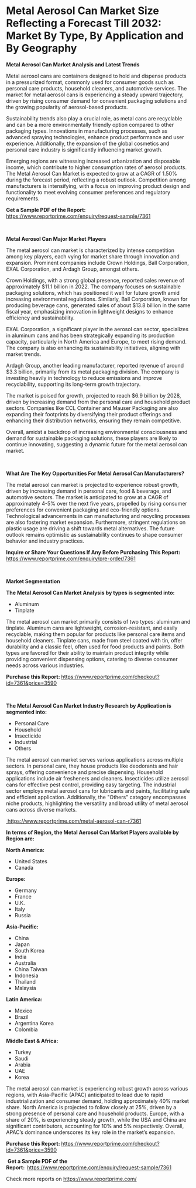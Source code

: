 <p><h1>Metal Aerosol Can Market Size Reflecting a Forecast Till 2032: Market By Type, By Application and By Geography</h1></p><p><strong>Metal Aerosol Can Market Analysis and Latest Trends</strong></p>
<p><p>Metal aerosol cans are containers designed to hold and dispense products in a pressurized format, commonly used for consumer goods such as personal care products, household cleaners, and automotive services. The market for metal aerosol cans is experiencing a steady upward trajectory, driven by rising consumer demand for convenient packaging solutions and the growing popularity of aerosol-based products. </p><p>Sustainability trends also play a crucial role, as metal cans are recyclable and can be a more environmentally friendly option compared to other packaging types. Innovations in manufacturing processes, such as advanced spraying technologies, enhance product performance and user experience. Additionally, the expansion of the global cosmetics and personal care industry is significantly influencing market growth.</p><p>Emerging regions are witnessing increased urbanization and disposable income, which contribute to higher consumption rates of aerosol products. The Metal Aerosol Can Market is expected to grow at a CAGR of 1.50% during the forecast period, reflecting a robust outlook. Competition among manufacturers is intensifying, with a focus on improving product design and functionality to meet evolving consumer preferences and regulatory requirements.</p></p>
<p><strong>Get a Sample PDF of the Report:&nbsp;</strong> <a href="https://www.reportprime.com/enquiry/request-sample/7361?utm_campaign=2893&utm_medium=2&utm_source=Github&utm_content=ia&utm_term=19032025&utm_id=metal-aerosol-can">https://www.reportprime.com/enquiry/request-sample/7361</a></p>
<p>&nbsp;</p>
<p><strong>Metal Aerosol Can Major Market Players</strong></p>
<p><p>The metal aerosol can market is characterized by intense competition among key players, each vying for market share through innovation and expansion. Prominent companies include Crown Holdings, Ball Corporation, EXAL Corporation, and Ardagh Group, amongst others. </p><p>Crown Holdings, with a strong global presence, reported sales revenue of approximately $11.1 billion in 2022. The company focuses on sustainable packaging solutions, which has positioned it well for future growth amid increasing environmental regulations. Similarly, Ball Corporation, known for producing beverage cans, generated sales of about $13.8 billion in the same fiscal year, emphasizing innovation in lightweight designs to enhance efficiency and sustainability.</p><p>EXAL Corporation, a significant player in the aerosol can sector, specializes in aluminum cans and has been strategically expanding its production capacity, particularly in North America and Europe, to meet rising demand. The company is also enhancing its sustainability initiatives, aligning with market trends.</p><p>Ardagh Group, another leading manufacturer, reported revenue of around $3.3 billion, primarily from its metal packaging division. The company is investing heavily in technology to reduce emissions and improve recyclability, supporting its long-term growth trajectory.</p><p>The market is poised for growth, projected to reach $6.9 billion by 2028, driven by increasing demand from the personal care and household product sectors. Companies like CCL Container and Mauser Packaging are also expanding their footprints by diversifying their product offerings and enhancing their distribution networks, ensuring they remain competitive.</p><p>Overall, amidst a backdrop of increasing environmental consciousness and demand for sustainable packaging solutions, these players are likely to continue innovating, suggesting a dynamic future for the metal aerosol can market.</p></p>
<p>&nbsp;</p>
<p><strong>What Are The Key Opportunities For Metal Aerosol Can Manufacturers?</strong></p>
<p><p>The metal aerosol can market is projected to experience robust growth, driven by increasing demand in personal care, food & beverage, and automotive sectors. The market is anticipated to grow at a CAGR of approximately 4-5% over the next five years, propelled by rising consumer preferences for convenient packaging and eco-friendly options. Technological advancements in can manufacturing and recycling processes are also fostering market expansion. Furthermore, stringent regulations on plastic usage are driving a shift towards metal alternatives. The future outlook remains optimistic as sustainability continues to shape consumer behavior and industry practices.</p></p>
<p><strong>Inquire or Share Your Questions If Any Before Purchasing This Report:</strong> <a href="https://www.reportprime.com/enquiry/pre-order/7361?utm_campaign=2893&utm_medium=2&utm_source=Github&utm_content=ia&utm_term=19032025&utm_id=metal-aerosol-can">https://www.reportprime.com/enquiry/pre-order/7361</a></p>
<p>&nbsp;</p>
<p><strong>Market Segmentation</strong></p>
<p><strong>The Metal Aerosol Can Market Analysis by types is segmented into:</strong></p>
<p><ul><li>Aluminum</li><li>Tinplate</li></ul></p>
<p><p>The metal aerosol can market primarily consists of two types: aluminum and tinplate. Aluminum cans are lightweight, corrosion-resistant, and easily recyclable, making them popular for products like personal care items and household cleaners. Tinplate cans, made from steel coated with tin, offer durability and a classic feel, often used for food products and paints. Both types are favored for their ability to maintain product integrity while providing convenient dispensing options, catering to diverse consumer needs across various industries.</p></p>
<p><strong>Purchase this Report:&nbsp;</strong><a href="https://www.reportprime.com/checkout?id=7361&price=3590&utm_campaign=2893&utm_medium=2&utm_source=Github&utm_content=ia&utm_term=19032025&utm_id=metal-aerosol-can">https://www.reportprime.com/checkout?id=7361&price=3590</a></p>
<p>&nbsp;</p>
<p><strong>The Metal Aerosol Can Market Industry Research by Application is segmented into:</strong></p>
<p><ul><li>Personal Care</li><li>Household</li><li>Insecticide</li><li>Industrial</li><li>Others</li></ul></p>
<p><p>The metal aerosol can market serves various applications across multiple sectors. In personal care, they house products like deodorants and hair sprays, offering convenience and precise dispensing. Household applications include air fresheners and cleaners. Insecticides utilize aerosol cans for effective pest control, providing easy targeting. The industrial sector employs metal aerosol cans for lubricants and paints, facilitating safe and efficient application. Additionally, the "Others" category encompasses niche products, highlighting the versatility and broad utility of metal aerosol cans across diverse markets.</p></p>
<p><a href="https://www.reportprime.com/metal-aerosol-can-r7361?utm_campaign=2893&utm_medium=2&utm_source=Github&utm_content=ia&utm_term=19032025&utm_id=metal-aerosol-can">&nbsp;https://www.reportprime.com/metal-aerosol-can-r7361</a></p>
<p><strong>In terms of Region, the Metal Aerosol Can Market Players available by Region are:</strong></p>
<p>
    <p> <strong> North America: </strong>
        <ul>
            <li>United States</li>
            <li>Canada</li>
        </ul>
        </p> 
    <p> <strong> Europe: </strong>
        <ul>
            <li>Germany</li>
            <li>France</li>
            <li>U.K.</li>
            <li>Italy</li>
            <li>Russia</li>
        </ul>
        </p> 
    <p> <strong> Asia-Pacific: </strong>
        <ul>
            <li>China</li>
            <li>Japan</li>
            <li>South Korea</li>
            <li>India</li>
            <li>Australia</li>
            <li>China Taiwan</li>
            <li>Indonesia</li>
            <li>Thailand</li>
            <li>Malaysia</li>
        </ul>
        </p> 
    <p> <strong> Latin America: </strong>
        <ul>
            <li>Mexico</li>
            <li>Brazil</li>
            <li>Argentina Korea</li>
            <li>Colombia</li>
        </ul>
        </p> 
    <p> <strong> Middle East & Africa: </strong>
        <ul>
            <li>Turkey</li>
            <li>Saudi</li>
            <li>Arabia</li>
            <li>UAE</li>
            <li>Korea</li>
        </ul>
    </p>
    </p>
<p><p>The metal aerosol can market is experiencing robust growth across various regions, with Asia-Pacific (APAC) anticipated to lead due to rapid industrialization and consumer demand, holding approximately 40% market share. North America is projected to follow closely at 25%, driven by a strong presence of personal care and household products. Europe, with a share of 20%, is experiencing steady growth, while the USA and China are significant contributors, accounting for 10% and 5% respectively. Overall, APAC’s dominance underscores its key role in the market’s expansion.</p></p>
<p><strong>Purchase this Report: </strong><a href="https://www.reportprime.com/checkout?id=7361&price=3590&utm_campaign=2893&utm_medium=2&utm_source=Github&utm_content=ia&utm_term=19032025&utm_id=metal-aerosol-can">https://www.reportprime.com/checkout?id=7361&price=3590</a></p>
<p>&nbsp;<strong>Get a Sample PDF of the Report:&nbsp;&nbsp;</strong><a href="https://www.reportprime.com/enquiry/request-sample/7361?utm_campaign=2893&utm_medium=2&utm_source=Github&utm_content=ia&utm_term=19032025&utm_id=metal-aerosol-can">https://www.reportprime.com/enquiry/request-sample/7361</a></p>
<p><strong></strong></p>
<p>Check more reports on <a href="https://www.reportprime.com/?utm_campaign=2893&utm_medium=2&utm_source=Github&utm_content=ia&utm_term=19032025&utm_id=metal-aerosol-can">https://www.reportprime.com/</a></p>